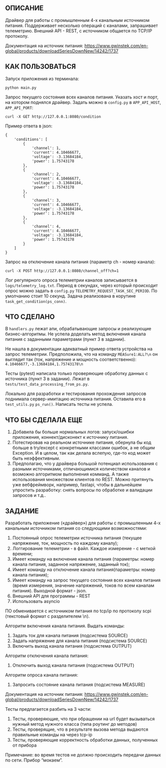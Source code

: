 ОПИСАНИЕ
-------------------------
Драйвер для работы с промышленным 4-х канальным источником питания.
Поддерживает несколько операций с каналами, запрашивает телеметрию. Внешний API - REST, с источником общается по TCP/IP протоколу.

Документация на источник питания: https://www.gwinstek.com/en-global/products/downloadSeriesDownNew/14242/1737


КАК ПОЛЬЗОВАТЬСЯ
-------------------------

Запуск приложения из терминала:

`python main.py`

Запрос текущего состояния всех каналов питания. 
Указать хост и порт, на котором поднялся драйвер. Задать можно в `config.py` в `APP_API_HOST`, `APP_API_PORT`:

`curl -X GET http://127.0.0.1:8080/condition`

Пример ответа в json:
```
{
    'conditions': [
        {
            'channel': 1,
            'current': 4.10466677,
            'voltage': -3.13684184,
            'power': 1.75743178
        },
        {
            'channel': 2,
            'current': 4.10466677,
            'voltage': -3.13684184,
            'power': 1.75743178
        },
        {
            'channel': 3,
            'current': 4.10466677,
            'voltage': -3.13684184,
            'power': 1.75743178
        },
        {
            'channel': 4,
            'current': 4.10466677,
            'voltage': -3.13684184,
            'power': 1.75743178
        }
    ]
}
```

Запрос на отключение канала питания (параметр ch - номер канала): 

`curl -X POST http://127.0.0.1:8080/channel_off?ch=1`

Лог регулярного опроса телеметрии каналов записывается в `logs/telemetry_log.txt`.
Период в секундах, через который происходит опрос можно задать в `config.py` `TELEMETRY_REQUEST_TASK_SEC_PERIOD`. По умолчанию стоит 10 секунд.
Задача реализована в корутине `task_get_condition(ps_conn)`.

ЧТО СДЕЛАНО
-------------------------

В `handlers.py` лежат апи, обрабатывающие запросы и реализующие бизнес-алгоритмы.
Не успела доделать метод включения канала питания с заданными параметрами (пункт 3 в задании).

Не нашла в документации адекватный пример ответа устройства на запрос телеметрии.
Предположила, что на команду 
`MEASure1:ALL?\n`
он выглядит так (ток, напряжение и мощность соответственно):
`4.10466677,-3.13684184,1.75743178\n`

Тесты (pytest) написала только проверяющие обработку данных с источника (пункт 3 в задании). Лежат в `tests/test_data_processing_from_ps.py`.

Локально для разработки и тестирования прохождения запросов поднимала сервер-имитацию источника питания. Оставила его в `test_utils.py` `ps_run()`.
Написать тесты не успела.

ЧТО БЫ СДЕЛАЛА ЕЩЕ
-------------------------

1. Добавила бы больше нормальных логов: запуск/ошибки приложения, коннект/дисконект к источнику питания.
2. Потестировав на реальном источнике питания, обернула бы код больше в try/except с конкретными классами ошибок, а не общим Exception. 
И в целом, так как делала вслепую, где-то код может быть неэффективным.
3. Предполагаю, что у драйвера большой потенциал использования с разными источниками, отличающимися количеством каналов и возможно алгоритмом выполнения комманд. А также использования множеством клиентов по REST. Можно притянуть уже вебфреймворк, например, fastapi, чтобы в дальнейшем упростить разработку: снять вопросы по обработке и валидации запросов и т.д.. 

ЗАДАНИЕ
-------------------------

Разработать приложение («драйвер») для работы с промышленным 4-х канальным источником питания со следующими возможностями:

1. Постоянный опрос телеметрии источника питания (текущее напряжение, ток, мощность по каждому каналу);
2. Логгирование телеметрии - в файл. Каждое измерение - с меткой времени;
3. Имеет команду на включение канала питания (параметры: номер канала питания, заданное напряжение, заданный ток);
4. Имеет команду на отключение канала питания(параметры: номер канала питания);
5. Имеет команду на запрос текущего состояния всех каналов питания (время измерения, значение напряжений, токов по всем каналам питания). Выходной формат - json.
6. Внешний API для программы - REST
7. Использовать asyncio

ПО обменивается с источником питания по tcp/ip по протоколу scpi (текстовый формат с разделителем \n).

Алгоритм включения канала питания. Выдать команды:
1. Задать ток для канала питания (подсистема SOURCE)
2. Задать напряжение для канала питания (подсистема SOURCE)
3. Включить выход канала питания (подсистема OUTPUT)

Алгоритм отключения канала питания:
1. Отключить выход канала питания (подсистема OUTPUT)

Алгоритм опроса канала питания:
1. Запросить состояние канала питания (подсистема MEASURE)

Документация на источник питания: https://www.gwinstek.com/en-global/products/downloadSeriesDownNew/14242/1737

Тесты предлагается разбить на 3 части:
1. Тесты, проверяющие, что при обращении на url будет вызываться нужный метод нужного класса (типа роутинг до методов)
2. Тесты, проверящие, что в результате вызова метода выдаются правильные команды на через tcp-ip
3. Тесты, проверяющие корректность обработки данных, полученных от прибора

Примечание: во время тестов не должно происходить передачи данных по сети. Прибор “мокаем”.
